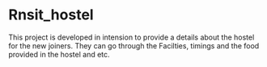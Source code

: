 # Rnsit_hostel
This project is developed in intension to provide a details about the hostel for the new joiners. They can go through the Facilties, timings and the food provided in the hostel and etc.
